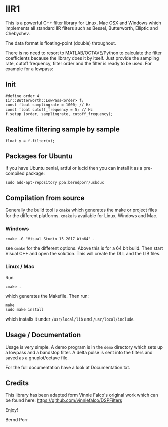 # IIR1

This is a powerful C++ filter library for Linux, Mac OSX
and Windows which implements all standard IIR filters such as
Bessel, Butterworth, Elliptic and Chebychev.

The data format is floating-point (double) throughout.

There is no need to resort to MATLAB/OCTAVE/Python to calculate
the filter coefficients because the library does it
by itself. Just provide the sampling rate, cutoff
frequency, filter order and the filter is
ready to be used. For example for a lowpass:

## Init
```
#define order 4
Iir::Butterworth::LowPass<order> f;
const float samplingrate = 1000; // Hz
const float cutoff_frequency = 5; // Hz
f.setup (order, samplingrate, cutoff_frequency);
```
       
## Realtime filtering sample by sample
```
float y = f.filter(x);
```

## Packages for Ubuntu

If you have Ubuntu xenial, artful or lucid then you can
install it as a pre-compiled package:

```
sudo add-apt-repository ppa:berndporr/usbdux
```

## Compilation from source

Generally the build tool is `cmake` which generates the make or project
files for the different platforms. `cmake` is available for Linux, Windows
and Mac.

### Windows

```
cmake -G "Visual Studio 15 2017 Win64" .
```

see `cmake` for the different options. Above this is for a 64 bit build.
Then start Visual C++ and open the solution. This will create
the DLL and the LIB files.

### Linux / Mac

Run
```
cmake .
```
which generates the Makefile. Then run:
```
make
sudo make install
```
which installs it under `/usr/local/lib` and `/usr/local/include`.

## Usage / Documentation

Usage is very simple. A demo program is in the `demo` directory which
sets up a lowpass and a bandstop filter. A delta pulse is sent into
the filters and saved as a gnuplot/octave file.

For the full documentation have a look at Documentation.txt.

## Credits

This library has been adapted form Vinnie Falco's
original work which can be found here:
https://github.com/vinniefalco/DSPFilters

Enjoy!

Bernd Porr
